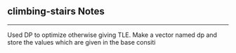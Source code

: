 <h2>climbing-stairs Notes</h2><hr>Used DP to optimize otherwise giving TLE.
Make a vector named dp and store the values which are given in the base consiti